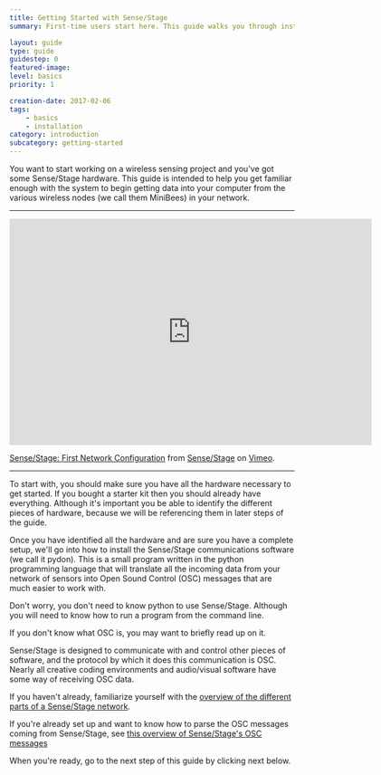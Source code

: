 ```yaml
---
title: Getting Started with Sense/Stage
summary: First-time users start here. This guide walks you through installing Pydon and then shows how to configure your first Sense/Stage network.

layout: guide
type: guide
guidestep: 0
featured-image:
level: basics
priority: 1

creation-date: 2017-02-06
tags:
    - basics
    - installation
category: introduction
subcategory: getting-started
---
```


You want to start working on a wireless sensing project and you've got some Sense/Stage hardware. This guide is intended to help you get familiar enough with the system to begin getting data into your computer from the various wireless nodes (we call them MiniBees) in your network.

---

<iframe src="https://player.vimeo.com/video/274911631" width="640" height="400" frameborder="0" webkitallowfullscreen mozallowfullscreen allowfullscreen></iframe>
<p><a href="https://vimeo.com/274911631">Sense/Stage: First Network Configuration</a> from <a href="https://vimeo.com/sensestage">Sense/Stage</a> on <a href="https://vimeo.com">Vimeo</a>.</p>

---

To start with, you should make sure you have all the hardware necessary to get started. If you bought a starter kit then you should already have everything. Although it's important you be able to identify the different pieces of hardware, because we will be referencing them in later steps of the guide.

Once you have identified all the hardware and are sure you have a complete setup, we'll go into how to install the Sense/Stage communications software (we call it pydon). This is a small program written in the python programming language that will translate all the incoming data from your network of sensors into Open Sound Control (OSC) messages that are much easier to work with.

Don't worry, you don't need to know python to use Sense/Stage. Although you will need to know how to run a program from the command line.

If you don't know what OSC is, you may want to briefly read up on it.

Sense/Stage is designed to communicate with and control other pieces of software, and the protocol by which it does this communication is OSC. Nearly all creative coding environments and audio/visual software have some way of receiving OSC data.

If you haven't already, familiarize yourself with the [overview of the different parts of a Sense/Stage network](/sensestage-v1/overview-of-the-system).

If you're already set up and want to know how to parse the OSC messages coming from Sense/Stage, see [this overview of Sense/Stage's OSC messages](/sensestage-v1/osc-message-reference)

When you're ready, go to the next step of this guide by clicking next below.



